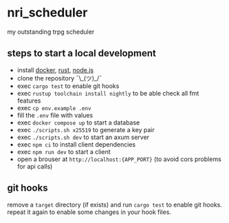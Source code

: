 # nri_scheduler
my outstanding trpg scheduler

## steps to start a local development
- install [docker](https://docs.docker.com), [rust](https://www.rust-lang.org/tools/install), [node.js](https://nodejs.org/en)
- clone the repository ¯\\\_(ツ)_/¯
- exec `cargo test` to enable git hooks
- exec `rustup toolchain install nightly` to be able check all fmt features
- exec `cp env.example .env`
- fill the `.env` file with values
- exec `docker compose up` to start a database
- exec `./scripts.sh x25519` to generate a key pair
- exec `./scripts.sh dev` to start an axum server
- exec `npm ci` to install client dependencies
- exec `npm run dev` to start a client
- open a brouser at `http://localhost:{APP_PORT}` (to avoid cors problems for api calls)

## git hooks
remove a `target` directory (if exists) and run `cargo test` to enable git hooks.  
repeat it again to enable some changes in your hook files.
